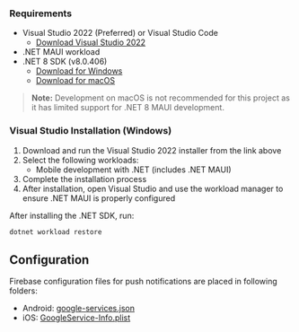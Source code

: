 
### Requirements

- Visual Studio 2022 (Preferred) or Visual Studio Code
  - [Download Visual Studio 2022](https://visualstudio.microsoft.com/downloads/)
- .NET MAUI workload
- .NET 8 SDK (v8.0.406)
  - [Download for Windows](https://dotnet.microsoft.com/en-us/download/dotnet/thank-you/sdk-8.0.406-windows-x64-installer)
  - [Download for macOS](https://dotnet.microsoft.com/en-us/download/dotnet/thank-you/sdk-8.0.406-macos-x64-installer)

> **Note:** Development on macOS is not recommended for this project as it has limited support for .NET 8 MAUI development.

### Visual Studio Installation (Windows)

1. Download and run the Visual Studio 2022 installer from the link above
2. Select the following workloads:
   - Mobile development with .NET (includes .NET MAUI)
3. Complete the installation process
4. After installation, open Visual Studio and use the workload manager to ensure .NET MAUI is properly configured

After installing the .NET SDK, run:
```bash
dotnet workload restore
```

## Configuration

Firebase configuration files for push notifications are placed in following folders:
- Android: [google-services.json](../../src/VisitTracker/Platforms/Android/google-services.json)
- iOS: [GoogleService-Info.plist](../../src/VisitTracker/Platforms/iOS/GoogleService-Info.plist)